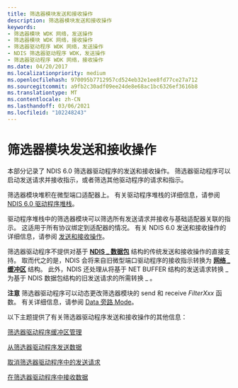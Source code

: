 ```yaml
---
title: 筛选器模块发送和接收操作
description: 筛选器模块发送和接收操作
keywords:
- 筛选器模块 WDK 网络，发送操作
- 筛选器模块 WDK 网络，接收操作
- 筛选器驱动程序 WDK 网络，发送操作
- NDIS 筛选器驱动程序 WDK，发送操作
- 筛选器驱动程序 WDK 网络，接收操作
ms.date: 04/20/2017
ms.localizationpriority: medium
ms.openlocfilehash: 970095b7712957cd524eb32e1ee8fd77ce27a712
ms.sourcegitcommit: a9fb2c30adf09ee24de8e68ac1bc6326ef3616b8
ms.translationtype: MT
ms.contentlocale: zh-CN
ms.lasthandoff: 03/06/2021
ms.locfileid: "102248243"
---
```

# <a name="filter-module-send-and-receive-operations"></a>筛选器模块发送和接收操作





本部分记录了 NDIS 6.0 筛选器驱动程序的发送和接收操作。 筛选器驱动程序可以启动发送请求并接收指示，或者筛选其他驱动程序的请求和指示。

筛选器模块堆积在微型端口适配器上。 有关驱动程序堆栈的详细信息，请参阅 [NDIS 6.0 驱动程序堆栈](ndis-driver-stack.md)。

驱动程序堆栈中的筛选器模块可以筛选所有发送请求并接收与基础适配器关联的指示。 这适用于所有协议绑定到适配器的情况。 有关 NDIS 6.0 发送和接收操作的详细信息，请参阅 [发送和接收操作](send-and-receive-operations.md)。

筛选器驱动程序不提供对基于 [**NDIS \_ 数据包**](/previous-versions/windows/hardware/network/ff557086(v=vs.85)) 结构的传统发送和接收操作的直接支持。 取而代之的是，NDIS 会将来自旧微型端口驱动程序的接收指示转换为 [**网络 \_ 缓冲区**](/windows-hardware/drivers/ddi/nbl/ns-nbl-net_buffer) 结构。 此外，NDIS 还处理从将基于 NET BUFFER 结构的发送请求转换 \_ 为基于 NDIS 数据包结构的旧发送请求的所需转换 \_ 。

**注意**  筛选器驱动程序可以动态更改筛选器模块的 send 和 receive *FilterXxx* 函数。 有关详细信息，请参阅 [Data 旁路 Mode](data-bypass-mode.md)。

 

以下主题提供了有关筛选器驱动程序发送和接收操作的其他信息：

[筛选器驱动程序缓冲区管理](filter-driver-buffer-management.md)

[从筛选器驱动程序发送数据](sending-data-from-a-filter-driver.md)

[取消筛选器驱动程序中的发送请求](canceling-a-send-request-in-a-filter-driver.md)

[在筛选器驱动程序中接收数据](receiving-data-in-a-filter-driver.md)

 

